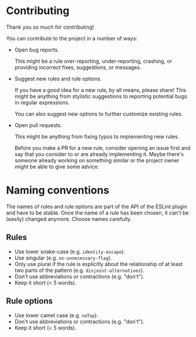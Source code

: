 # Contributing

Thank you so much for contributing!

You can contribute to the project in a number of ways:

-   Open bug reports.

    This might be a rule over-reporting, under-reporting, crashing, or providing
    incorrect fixes, suggestions, or messages.

-   Suggest new rules and rule options.

    If you have a good idea for a new rule, by all means, please share! This
    might be anything from stylistic suggestions to reporting potential bugs in
    regular expressions.

    You can also suggest new options to further customize existing rules.

-   Open pull requests.

    This might be anything from fixing typos to implementing new rules.

    Before you make a PR for a new rule, consider opening an issue first and say
    that you consider to or are already implementing it. Maybe there's someone
    already working on something similar or the project owner might be able to
    give some advice.

# Naming conventions

The names of rules and rule options are part of the API of the ESLint plugin and
have to be stable. Once the name of a rule has been chosen, it can't be (easily)
changed anymore. Choose names carefully.

## Rules

-   Use lower snake-case (e.g. `identity-escape`).
-   Use singular (e.g. `no-unnecessary-flag`).
-   Only use plural if the rule is explicitly about the relationship of at least
    two parts of the pattern (e.g. `disjoint-alternatives`).
-   Don't use abbreviations or contractions (e.g. "don't").
-   Keep it short (< 5 words).

## Rule options

-   Use lower camel case (e.g. `noTop`).
-   Don't use abbreviations or contractions (e.g. "don't").
-   Keep it short (< 5 words).
